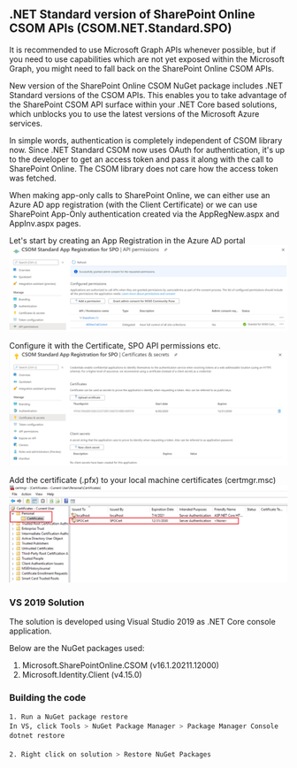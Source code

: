 ## .NET Standard version of SharePoint Online CSOM APIs (CSOM.NET.Standard.SPO)

It is recommended to use Microsoft Graph APIs whenever possible, but if you need to use capabilities which are not yet exposed within the Microsoft Graph, you might need to fall back on the SharePoint Online CSOM APIs.

New version of the SharePoint Online CSOM NuGet package includes .NET Standard versions of the CSOM APIs. This enables you to take advantage of the SharePoint CSOM API surface within your .NET Core based solutions, which unblocks you to use the latest versions of the Microsoft Azure services. 

In simple words, authentication is completely independent of CSOM library now. Since .NET Standard CSOM now uses OAuth for authentication, it's up to the developer to get an access token and pass it along with the call to SharePoint Online. The CSOM library does not care how the access token was fetched.

When making app-only calls to SharePoint Online, we can either use an Azure AD app registration (with the Client Certificate) or we can use SharePoint App-Only authentication created via the AppRegNew.aspx and AppInv.aspx pages.

Let's start by creating an App Registration in the Azure AD portal 
![App Registration in the Azure AD portal](assets/01.png)

Configure it with the Certificate, SPO API permissions etc.
![SPO API permissions](assets/02.png)

Add the certificate (.pfx) to your local machine certificates (certmgr.msc)
![Certificate](assets/03.png)

### VS 2019 Solution
The solution is developed using Visual Studio 2019 as .NET Core console application.

Below are the NuGet packages used:
1. Microsoft.SharePointOnline.CSOM (v16.1.20211.12000)
2. Microsoft.Identity.Client (v4.15.0)

### Building the code

```bash
1. Run a NuGet package restore
In VS, click Tools > NuGet Package Manager > Package Manager Console
dotnet restore

2. Right click on solution > Restore NuGet Packages
```

